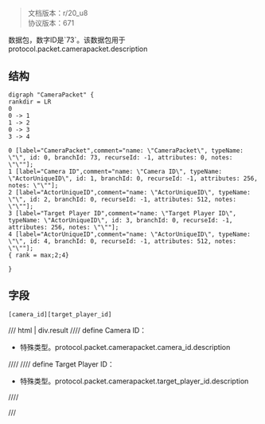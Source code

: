 # <!-- md:samp CameraPacket -->

> 文档版本：r/20_u8<br/>协议版本：671

<!-- md:samp CameraPacket -->数据包，数字ID是`73`。该数据包用于protocol.packet.camerapacket.description

## 结构

```viz
digraph "CameraPacket" {
rankdir = LR
0
0 -> 1
1 -> 2
0 -> 3
3 -> 4

0 [label="CameraPacket",comment="name: \"CameraPacket\", typeName: \"\", id: 0, branchId: 73, recurseId: -1, attributes: 0, notes: \"\""];
1 [label="Camera ID",comment="name: \"Camera ID\", typeName: \"ActorUniqueID\", id: 1, branchId: 0, recurseId: -1, attributes: 256, notes: \"\""];
2 [label="ActorUniqueID",comment="name: \"ActorUniqueID\", typeName: \"\", id: 2, branchId: 0, recurseId: -1, attributes: 512, notes: \"\""];
3 [label="Target Player ID",comment="name: \"Target Player ID\", typeName: \"ActorUniqueID\", id: 3, branchId: 0, recurseId: -1, attributes: 256, notes: \"\""];
4 [label="ActorUniqueID",comment="name: \"ActorUniqueID\", typeName: \"\", id: 4, branchId: 0, recurseId: -1, attributes: 512, notes: \"\""];
{ rank = max;2;4}

}

```

## 字段

```title='CameraPacket'
[camera_id][target_player_id]
```

/// html | div.result
//// define
Camera ID：[<!-- md:samp ActorUniqueID -->](../types/actoruniqueid.md)

- 特殊类型。protocol.packet.camerapacket.camera_id.description


////
//// define
Target Player ID：[<!-- md:samp ActorUniqueID -->](../types/actoruniqueid.md)

- 特殊类型。protocol.packet.camerapacket.target_player_id.description


////

///

